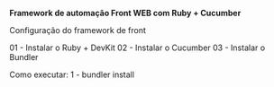  **Framework de automação Front WEB com Ruby + Cucumber**

 Configuração do framework de front 

 01 - Instalar o Ruby + DevKit 
 02 - Instalar o Cucumber 
 03 - Instalar o Bundler 

 Como executar:
 1 - bundler install 
 